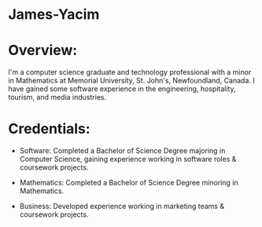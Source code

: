 # James-Yacim

# Overview:

I'm a computer science graduate and technology professional with a minor in Mathematics at Memorial University, St. John's, Newfoundland, Canada. I have gained some software experience in the engineering, hospitality, tourism, and media industries. 

# Credentials:

- Software: Completed a Bachelor of Science Degree majoring in Computer Science, gaining experience working in software roles & coursework projects.

- Mathematics: Completed a Bachelor of Science Degree minoring in Mathematics.

- Business: Developed experience working in marketing teams & coursework projects.
